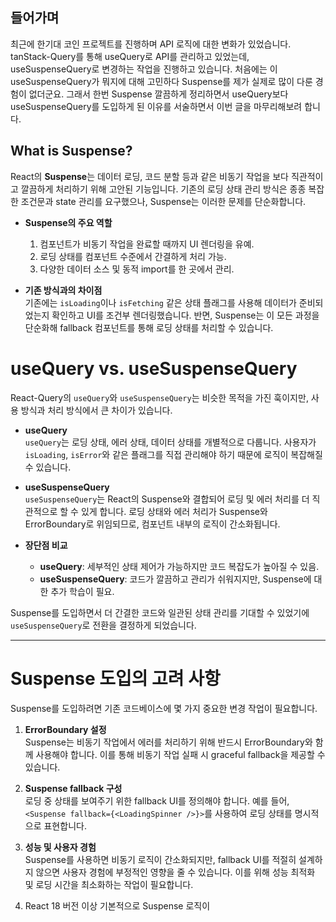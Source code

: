 ## 들어가며
최근에 한기대 코인 프로젝트를 진행하며 API 로직에 대한 변화가 있었습니다. tanStack-Query를 통해 useQuery로 API를 관리하고 있었는데, useSuspenseQuery로 변경하는 작업을 진행하고 있습니다.
처음에는 이 useSuspenseQuery가 뭐지에 대해 고민하다 Suspense를 제가 실제로 많이 다룬 경험이 없더군요. 그래서 한번 Suspense 깔끔하게 정리하면서 useQuery보다 useSuspenseQuery를 도입하게 된 이유를 서술하면서 이번 글을 마무리해보려 합니다.

## What is Suspense?

React의 **Suspense**는 데이터 로딩, 코드 분할 등과 같은 비동기 작업을 보다 직관적이고 깔끔하게 처리하기 위해 고안된 기능입니다. 기존의 로딩 상태 관리 방식은 종종 복잡한 조건문과 state 관리를 요구했으나, Suspense는 이러한 문제를 단순화합니다.

- **Suspense의 주요 역할**
    1. 컴포넌트가 비동기 작업을 완료할 때까지 UI 렌더링을 유예.
    2. 로딩 상태를 컴포넌트 수준에서 간결하게 처리 가능.
    3. 다양한 데이터 소스 및 동적 import를 한 곳에서 관리.

- **기존 방식과의 차이점**  
    기존에는 `isLoading`이나 `isFetching` 같은 상태 플래그를 사용해 데이터가 준비되었는지 확인하고 UI를 조건부 렌더링했습니다. 반면, Suspense는 이 모든 과정을 단순화해 fallback 컴포넌트를 통해 로딩 상태를 처리할 수 있습니다.

# useQuery vs. useSuspenseQuery

React-Query의 `useQuery`와 `useSuspenseQuery`는 비슷한 목적을 가진 훅이지만, 사용 방식과 처리 방식에서 큰 차이가 있습니다.

- **useQuery**  
    `useQuery`는 로딩 상태, 에러 상태, 데이터 상태를 개별적으로 다룹니다. 사용자가 `isLoading`, `isError`와 같은 플래그를 직접 관리해야 하기 때문에 로직이 복잡해질 수 있습니다.
    
- **useSuspenseQuery**  
    `useSuspenseQuery`는 React의 Suspense와 결합되어 로딩 및 에러 처리를 더 직관적으로 할 수 있게 합니다. 로딩 상태와 에러 처리가 Suspense와 ErrorBoundary로 위임되므로, 컴포넌트 내부의 로직이 간소화됩니다.
    
- **장단점 비교**
    - **useQuery**: 세부적인 상태 제어가 가능하지만 코드 복잡도가 높아질 수 있음.
    - **useSuspenseQuery**: 코드가 깔끔하고 관리가 쉬워지지만, Suspense에 대한 추가 학습이 필요.

Suspense를 도입하면서 더 간결한 코드와 일관된 상태 관리를 기대할 수 있었기에 `useSuspenseQuery`로 전환을 결정하게 되었습니다.

---

# Suspense 도입의 고려 사항

Suspense를 도입하려면 기존 코드베이스에 몇 가지 중요한 변경 작업이 필요합니다.

1. **ErrorBoundary 설정**  
    Suspense는 비동기 작업에서 에러를 처리하기 위해 반드시 ErrorBoundary와 함께 사용해야 합니다. 이를 통해 비동기 작업 실패 시 graceful fallback을 제공할 수 있습니다.
    
2. **Suspense fallback 구성**  
    로딩 중 상태를 보여주기 위한 fallback UI를 정의해야 합니다. 예를 들어, `<Suspense fallback={<LoadingSpinner />}>`를 사용하여 로딩 상태를 명시적으로 표현합니다.
    
3. **성능 및 사용자 경험**  
    Suspense를 사용하면 비동기 로직이 간소화되지만, fallback UI를 적절히 설계하지 않으면 사용자 경험에 부정적인 영향을 줄 수 있습니다. 이를 위해 성능 최적화 및 로딩 시간을 최소화하는 작업이 필요합니다.

4. React 18 버전 이상
	 기본적으로 Suspense 로직이 

